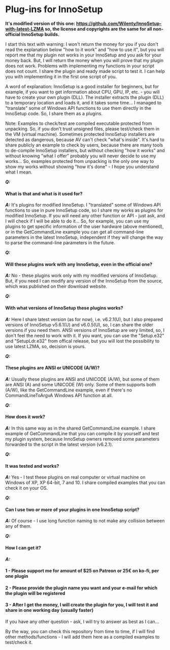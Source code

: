 # Plug-ins for InnoSetup

**It's modified version of this one: https://github.com/Wilenty/InnoSetup-with-latest-LZMA so, the license and copyrights are the same for all non-official InnoSetup builds.**

I start this text with warning:
I won't return the money for you if you don't read the explanation below "how to it work" and "how to use it", but you will report me that my plugin not works in your InnoSetup and you ask for your money back.
But, I will return the money when you will prove that my plugin does not work. Problems with implementing my functions in your script does not count. I share the plugin and ready made script to test it. I can help you with implementing it in the first one script of you.

A word of explanation:
InnoSetup is a good installer for beginners, but for example, if you want to get information about CPU, GPU, IP, etc. - you will have to create your own plugin (DLL). The installer extracts the plugin (DLL) to a temporary location and loads it, and it takes some time... I managed to "translate" some of Windows API functions to use them directly in the InnoSetup code. So, I share them as a plugins.

Note:
Examples to check/test are compiled executable protected from unpacking. So, if you don't trust unsigned files, please test/check them in the VM (virtual machine). Sometimes protected InnoSetup installers are detected as dangerous, because AV can't check "what's inside".
It's hard to share publicly an example to check by users, because there are many tools to de-compile InnoSetup installers, but without checking "how it works" and without knowing "what I offer" probably you will never decide to use my works... So, examples protected from unpacking is the only one way to show my works without showing "how it's done" - I hope you understand what I mean.

***Q:***
#### What is that and what is it used for?
***A:***
It's plugins for modified InnoSetup. I "translated" some of Windows API functions to use in pure InnoSetup code, so I share my works as plugins for modified InnoSetup. If you will need any other function or API - just ask, and I will check if I will be able to do it...
So, for example, you can use my plugins to get specific information of the user hardware (above mentioned), or in the GetCommandLine example you can get all command-line parameters in the latest InnoSetup, independent if they will change the way to parse the command-line parameters in the future.

***Q:***
#### Will these plugins work with any InnoSetup, even in the official one?
***A:***
No - these plugins work only with my modified versions of InnoSetup. But, if you need I can modify any version of the InnoSetup from the source, which was published on their download website.

***Q:***
#### With what versions of InnoSetup these plugins works?
***A:***
Here I share latest version (as for now), i.e. v6.2.1(U), but I also prepared versions of InnoSetup v5.6.1(U) and v6.0.5(U), so, I can share the older versions if you need them. ANSI versions of InnoSetup are very limited, so, I don't feel the need to work with it. 
If you want, you can use the "Setup.e32" and "SetupLdr.e32" from offical release, but you will lost the possibility to use latest LZMA, so, decision is yours.

***Q:***
#### These plugins are ANSI or UNICODE (A/W)?
***A:***
Usually these plugins are ANSI and UNICODE (A/W), but some of them are ANSI (A) and some UNICODE (W) only. Some of them supports both (A/W), like the GetCommandLine example, even if there's no CommandLineToArgvA Windows API function at all.

***Q:***
#### How does it work?
***A:***
In this same way as in the shared GetCommandLine example. I share example of GetCommandLine that you can compile it by yourself and test my plugin system, because InnoSetup owners removed some parameters forwarded to the script in the latest version (v6.2.1).

***Q:***
#### It was tested and works?
***A:***
Yes - I test these plugins on real computer or virtual machine on Windows of XP, XP 64-bit, 7 and 10. I share compiled examples that you can check it on your OS.

***Q:***
#### Can I use two or more of your plugins in one InnoSetup script?
***A:***
Of course - I use long function naming to not make any collision between any of them.

***Q:***
#### How I can get it?
***A:***
#### 1 - Please support me for amount of $25 on Patreon or 25€ on ko-fi, per one plugin
#### 2 - Please provide the plugin name you want and your e-mail for which the plugin will be registered
#### 3 - After I get the money, I will create the plugin for you, I will test it and share in one working day (usually faster)

If you have any other question - ask, I will try to answer as best as I can...

By the way,
you can check this repository from time to time, if I will find other methods/functions - I will add them here as a compiled examples to test/check it.
